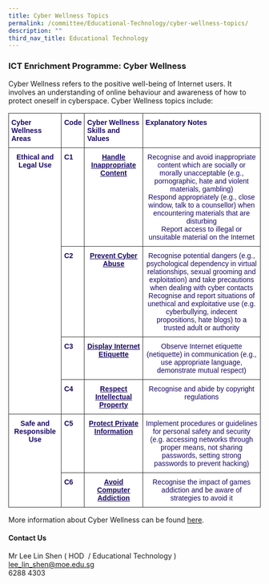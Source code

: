 ```yaml
---
title: Cyber Wellness Topics
permalink: /committee/Educational-Technology/cyber-wellness-topics/
description: ""
third_nav_title: Educational Technology
---
```

### ICT Enrichment Programme: Cyber Wellness

Cyber Wellness refers to the positive well-being of Internet users. It involves an understanding of online behaviour and awareness of how to protect oneself in cyberspace. Cyber Wellness topics include:

<table style="border-collapse:collapse;border-spacing:0" class="tg"><thead><tr><th style="background-color:#FFF;border-color:#343434;border-style:solid;border-width:1px;color:#1B0962;font-family:Arial, sans-serif;font-size:14px;font-weight:bold;overflow:hidden;padding:10px 5px;text-align:left;vertical-align:top;word-break:normal">Cyber Wellness Areas</th><th style="background-color:#FFF;border-color:#343434;border-style:solid;border-width:1px;color:#1B0962;font-family:Arial, sans-serif;font-size:14px;font-weight:bold;overflow:hidden;padding:10px 5px;text-align:left;vertical-align:top;word-break:normal">Code</th><th style="background-color:#FFF;border-color:#343434;border-style:solid;border-width:1px;color:#1B0962;font-family:Arial, sans-serif;font-size:14px;font-weight:bold;overflow:hidden;padding:10px 5px;text-align:left;vertical-align:top;word-break:normal">Cyber Wellness Skills and Values            <span style="color:#1B0962">          </span></th><th style="background-color:#FFF;border-color:#343434;border-style:solid;border-width:1px;color:#1B0962;font-family:Arial, sans-serif;font-size:14px;font-weight:bold;overflow:hidden;padding:10px 5px;text-align:left;vertical-align:top;word-break:normal">Explanatory Notes</th></tr></thead><tbody><tr><td style="background-color:#FFF;border-color:#343434;border-style:solid;border-width:1px;color:#1B0962;font-family:Arial, sans-serif;font-size:14px;font-weight:bold;overflow:hidden;padding:10px 5px;text-align:center;vertical-align:top;word-break:normal" rowspan="4">Ethical and Legal Use</td><td style="background-color:#FFF;border-color:#343434;border-style:solid;border-width:1px;color:#1B0962;font-family:Arial, sans-serif;font-size:14px;font-weight:bold;overflow:hidden;padding:10px 5px;text-align:left;vertical-align:top;word-break:normal">C1</td><td style="background-color:#FFF;border-color:#343434;border-style:solid;border-width:1px;color:#1B0962;font-family:Arial, sans-serif;font-size:14px;font-weight:bold;overflow:hidden;padding:10px 5px;text-align:center;text-decoration:underline;vertical-align:top;word-break:normal"><a href="http://ict.moe.edu.sg/cyberwellness/students/HandlingInappropriateContent.html"><span style="font-weight:bold;text-decoration:underline;color:#1B0962">Handle Inappropriate Content</span></a></td><td style="background-color:#FFF;border-color:#343434;border-style:solid;border-width:1px;color:#1B0962;font-family:Arial, sans-serif;font-size:14px;overflow:hidden;padding:10px 5px;text-align:center;vertical-align:top;word-break:normal">Recognise and avoid inappropriate content which are socially or morally unacceptable (e.g., pornographic, hate and violent materials, gambling)<br>Respond appropriately (e.g., close window, talk to a counsellor) when encountering materials that are disturbing<br>Report access to illegal or unsuitable material on the Internet </td></tr><tr><td style="background-color:#FFF;border-color:#343434;border-style:solid;border-width:1px;color:#1B0962;font-family:Arial, sans-serif;font-size:14px;font-weight:bold;overflow:hidden;padding:10px 5px;text-align:left;vertical-align:top;word-break:normal">C2</td><td style="background-color:#FFF;border-color:#343434;border-style:solid;border-width:1px;color:#1B0962;font-family:Arial, sans-serif;font-size:14px;font-weight:bold;overflow:hidden;padding:10px 5px;text-align:center;text-decoration:underline;vertical-align:top;word-break:normal"><a href="http://ict.moe.edu.sg/cyberwellness/students/DangerCyberContacts.html"><span style="font-weight:bold;text-decoration:underline;color:#1B0962">Prevent Cyber Abuse</span></a></td><td style="background-color:#FFF;border-color:#343434;border-style:solid;border-width:1px;color:#1B0962;font-family:Arial, sans-serif;font-size:14px;overflow:hidden;padding:10px 5px;text-align:center;vertical-align:top;word-break:normal">Recognise potential dangers (e.g., psychological dependency in virtual relationships, sexual grooming and exploitation) and take precautions when dealing with cyber contacts<br>Recognise and report situations of unethical and exploitative use (e.g. cyberbullying, indecent propositions, hate blogs) to a trusted adult or authority </td></tr><tr><td style="background-color:#FFF;border-color:#343434;border-style:solid;border-width:1px;color:#1B0962;font-family:Arial, sans-serif;font-size:14px;font-weight:bold;overflow:hidden;padding:10px 5px;text-align:left;vertical-align:top;word-break:normal">C3</td><td style="background-color:#FFF;border-color:#343434;border-style:solid;border-width:1px;color:#1B0962;font-family:Arial, sans-serif;font-size:14px;font-weight:bold;overflow:hidden;padding:10px 5px;text-align:center;text-decoration:underline;vertical-align:top;word-break:normal"><a href="http://ict.moe.edu.sg/cyberwellness/students/studentNetiquette.html"><span style="font-weight:bold;text-decoration:underline;color:#1B0962">Display Internet Etiquette</span></a></td><td style="background-color:#FFF;border-color:#343434;border-style:solid;border-width:1px;color:#1B0962;font-family:Arial, sans-serif;font-size:14px;overflow:hidden;padding:10px 5px;text-align:center;vertical-align:top;word-break:normal">Observe Internet etiquette (netiquette) in communication (e.g., use appropriate language, demonstrate mutual respect)</td></tr><tr><td style="background-color:#FFF;border-color:#343434;border-style:solid;border-width:1px;color:#1B0962;font-family:Arial, sans-serif;font-size:14px;font-weight:bold;overflow:hidden;padding:10px 5px;text-align:left;vertical-align:top;word-break:normal">C4</td><td style="background-color:#FFF;border-color:#343434;border-style:solid;border-width:1px;color:#1B0962;font-family:Arial, sans-serif;font-size:14px;font-weight:bold;overflow:hidden;padding:10px 5px;text-align:center;text-decoration:underline;vertical-align:top;word-break:normal"><a href="http://ict.moe.edu.sg/cyberwellness/students/studentsCopyright.html"><span style="font-weight:bold;text-decoration:underline;color:#1B0962">Respect Intellectual Property</span></a></td><td style="background-color:#FFF;border-color:#343434;border-style:solid;border-width:1px;color:#1B0962;font-family:Arial, sans-serif;font-size:14px;overflow:hidden;padding:10px 5px;text-align:center;vertical-align:top;word-break:normal">Recognise and abide by copyright regulations </td></tr><tr><td style="background-color:#FFF;border-color:#343434;border-style:solid;border-width:1px;color:#1B0962;font-family:Arial, sans-serif;font-size:14px;font-weight:bold;overflow:hidden;padding:10px 5px;text-align:center;vertical-align:top;word-break:normal" rowspan="2">Safe and Responsible Use</td><td style="background-color:#FFF;border-color:#343434;border-style:solid;border-width:1px;color:#1B0962;font-family:Arial, sans-serif;font-size:14px;font-weight:bold;overflow:hidden;padding:10px 5px;text-align:left;vertical-align:top;word-break:normal">C5</td><td style="background-color:#FFF;border-color:#343434;border-style:solid;border-width:1px;color:#1B0962;font-family:Arial, sans-serif;font-size:14px;font-weight:bold;overflow:hidden;padding:10px 5px;text-align:center;text-decoration:underline;vertical-align:top;word-break:normal"><a href="http://ict.moe.edu.sg/cyberwellness/students/ComputerSecurity.html"><span style="font-weight:bold;text-decoration:underline;color:#1B0962">Protect Private Information</span></a></td><td style="background-color:#FFF;border-color:#343434;border-style:solid;border-width:1px;color:#1B0962;font-family:Arial, sans-serif;font-size:14px;overflow:hidden;padding:10px 5px;text-align:center;vertical-align:top;word-break:normal">Implement procedures or guidelines for personal safety and security (e.g. accessing networks through proper means, not sharing passwords, setting strong passwords to prevent hacking) </td></tr><tr><td style="background-color:#FFF;border-color:#343434;border-style:solid;border-width:1px;color:#1B0962;font-family:Arial, sans-serif;font-size:14px;font-weight:bold;overflow:hidden;padding:10px 5px;text-align:left;vertical-align:top;word-break:normal">C6</td><td style="background-color:#FFF;border-color:#343434;border-style:solid;border-width:1px;color:#1B0962;font-family:Arial, sans-serif;font-size:14px;font-weight:bold;overflow:hidden;padding:10px 5px;text-align:center;text-decoration:underline;vertical-align:top;word-break:normal"><a href="http://ict.moe.edu.sg/cyberwellness/students/GamingInternetAddiction.html"><span style="font-weight:bold;text-decoration:underline;color:#1B0962">Avoid Computer Addiction</span></a></td><td style="background-color:#FFF;border-color:#343434;border-style:solid;border-width:1px;color:#1B0962;font-family:Arial, sans-serif;font-size:14px;overflow:hidden;padding:10px 5px;text-align:center;vertical-align:top;word-break:normal">Recognise the impact of games addiction and be aware of strategies to avoid it</td></tr></tbody></table>

More information about Cyber Wellness can be found [here](http://ict.moe.edu.sg/cyberwellness/).

#### Contact Us

Mr Lee Lin Shen ( HOD  / Educational Technology )
<br>lee_lin_shen@moe.edu.sg
<br> 6288 4303